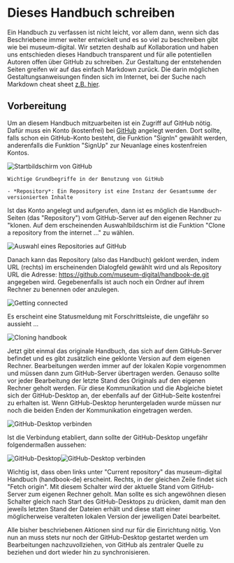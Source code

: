 # Dieses Handbuch schreiben

Ein Handbuch zu verfassen ist nicht leicht, vor allem dann, wenn sich das Beschriebene immer weiter entwickelt und es so viel zu beschreiben gibt wie bei museum-digital. Wir setzten deshalb auf Kollaboration und haben uns entschieden dieses Handbuch transparent und für alle potentiellen Autoren offen über GitHub zu schreiben. Zur Gestaltung der entstehenden Seiten greifen wir auf das einfach Markdown zurück. Die darin möglichen Gestaltungsanweisungen finden sich im Internet, bei der Suche nach Markdown cheat sheet [z.B. hier](https://www.markdownguide.org/cheat-sheet/).

## Vorbereitung

Um an diesem Handbuch mitzuarbeiten ist ein Zugriff auf GitHub nötig. Dafür muss ein Konto (kostenfrei) bei [GitHub](https://github.com) angelegt werden. Dort sollte, falls schon ein GitHub-Konto besteht, die Funktion "SignIn" gewählt werden, anderenfalls die Funktion "SignUp" zur Neuanlage eines kostenfreien Kontos.

![Startbildschirm von GitHub](../assets/misc/github_start.avif)

```admonish info
Wichtige Grundbegriffe in der Benutzung von GitHub

- *Repository*: Ein Repository ist eine Instanz der Gesamtsumme der versionierten Inhalte
```

Ist das Konto angelegt und aufgerufen, dann ist es möglich die Handbuch-Seiten (das "Repository") vom GitHub-Server auf den eigenen Rechner zu "klonen. Auf dem erscheinenden Auswahlbildschirm ist die Funktion "Clone a repository from the internet ..." zu wählen.

![Auswahl eines Repositories auf GitHub](../assets/misc/letsgetstarted.avif)

Danach kann das Repository (also das Handbuch) geklont werden, indem URL (rechts) im erscheinenden Dialogfeld gewählt wird und als Repository URL die Adresse: https://github.com/museum-digital/handbook-de.git angegeben wird. Gegebenenfalls ist auch noch ein Ordner auf ihrem Rechner zu benennen oder anzulegen.

![Getting connected](../assets/misc/was_klonen.avif)

Es erscheint eine Statusmeldung mit Forschrittsleiste, die ungefähr so aussieht ...

![Cloning handbook](../assets/misc/klonen.avif)

Jetzt gibt einmal das originale Handbuch, das sich auf dem GitHub-Server befindet und es gibt zusätzlich eine geklonte Version auf dem eigenen Rechner. Bearbeitungen werden immer auf der lokalen Kopie vorgenommen und müssen dann zum GitHub-Server übertragen werden. Genauso sollte vor jeder Bearbeitung der letzte Stand des Originals auf den eigenen Rechner geholt werden. Für diese Kommunikation und die Abgleiche bietet sich der GitHub-Desktop an, der ebenfalls auf der GitHub-Seite kostenfrei zu erhalten ist. Wenn GitHub-Desktop heruntergeladen wurde müssen nur noch die beiden Enden der Kommunikation eingetragen werden.

![GitHub-Desktop verbinden](../assets/misc/authorizedesktop.avif)

Ist die Verbindung etabliert, dann sollte der GitHub-Desktop ungefähr folgendermaßen aussehen:

![GitHub-Desktop](../assets/misc/desktop_main.avif)![GitHub-Desktop verbinden](../assets/misc/authorizedesktop.avif)

Wichtig ist, dass oben links unter "Current repository" das museum-digital Handbuch (handbook-de) erscheint. Rechts, in der gleichen Zeile findet sich "Fetch origin". Mit diesem Schalter wird der aktuelle Stand vom GitHub-Server zum eigenen Rechner geholt. Man sollte es sich angewöhnen diesen Schalter gleich nach Start des GitHub-Desktops zu drücken, damit man den jeweils letzten Stand der Dateien erhält und diese statt einer möglicherweise veralteten lokalen Version der jeweiligen Datei bearbeitet.

Alle bisher beschriebenen Aktionen sind nur für die Einrichtung nötig. Von nun an muss stets nur noch der GitHub-Desktop gestartet werden um Bearbeitungen nachzuvollziehen, von GitHub als zentraler Quelle zu beziehen und dort wieder hin zu synchronisieren.



